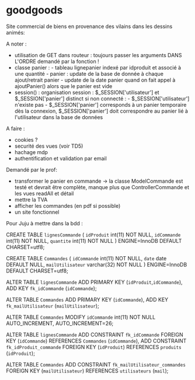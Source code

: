# goodgoods

Site commercial de biens en provenance des vilains dans les dessins animés:

A noter :
- utilisation de GET dans routeur : toujours passer les arguments DANS L'ORDRE demandé par la fonction !
- classe panier : 
        - tableau lignepanier indexé par idproduit et associé à une quantité
        - panier : update de la base de donnée à chaque ajout/retrait panier
        - update de la date panier quand on fait appel à ajoutPanier() alors que le panier est vide
- session() : 
    organisation session : $_SESSION['utilisateur'] et $_SESSION['panier'] distinct
    si non connecté :
        - $_SESSION['utilisateur'] n'existe pas
        - $_SESSION['panier'] corresponds à un panier temporaire 
    dès la connexion, $_SESSION['panier'] doit correspondre au panier lié à l'utilisateur dans la base de données
    



A faire :
- cookies ?
- securité des vues (voir TD5)
- hachage mdp
- authentification et validation par email

Demandé par le prof:
- transformer le panier en commande -> la classe ModelCommande est testé et devrait être complète, manque plus que ControllerCommande et les vues readAll et détail
- mettre la TVA
- afficher les commandes (en pdf si possible)
- un site fonctionnel





Pour Juju à mettre dans la bdd :

CREATE TABLE `lignesCommande` (
`idProduit` int(11) NOT NULL,
`idCommande` int(11) NOT NULL,
`quantite` int(11) NOT NULL
) ENGINE=InnoDB DEFAULT CHARSET=utf8;


CREATE TABLE `Commandes` (
`idCommande` int(11) NOT NULL,
`date` date DEFAULT NULL,
`mailUtilisateur` varchar(32) NOT NULL
) ENGINE=InnoDB DEFAULT CHARSET=utf8;

ALTER TABLE `lignesCommande`
ADD PRIMARY KEY (`idProduit`,`idCommande`),
ADD KEY `fk_idCommande` (`idCommande`);

ALTER TABLE `Commandes`
ADD PRIMARY KEY (`idCommande`),
ADD KEY `fk_mailUtilisateur` (`mailUtilisateur`);

ALTER TABLE `Commandes`
MODIFY `idCommande` int(11) NOT NULL AUTO_INCREMENT, AUTO_INCREMENT=26;

ALTER TABLE `lignesCommande`
ADD CONSTRAINT `fk_idCommande` FOREIGN KEY (`idCommande`) REFERENCES `Commandes` (`idCommande`),
ADD CONSTRAINT `fk_idProduit_commande` FOREIGN KEY (`idProduit`) REFERENCES `produits` (`idProduit`);

ALTER TABLE `Commandes`
ADD CONSTRAINT `fk_mailUtilisateur_commandes` FOREIGN KEY (`mailUtilisateur`) REFERENCES `utilisateurs` (`mail`);
